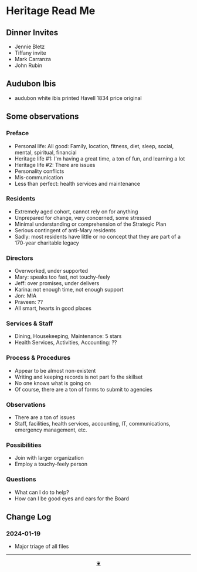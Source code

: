 # Heritage Read Me



## Dinner Invites

* Jennie Bletz
* Tiffany invite
* Mark Carranza
* John Rubin

## Audubon Ibis

* audubon white ibis printed Havell 1834 price original

## Some observations

### Preface

*   Personal life: All good: Family, location, fitness, diet, sleep, social, mental, spiritual, financial
*   Heritage life #1: I'm having a great time, a ton of fun, and learning a lot
*   Heritage life #2: There are issues
*   Personality conflicts
*   Mis-communication
*   Less than perfect: health services and maintenance

### Residents

*   Extremely aged cohort, cannot rely on for anything
*   Unprepared for change, very concerned, some stressed
*   Minimal understanding or comprehension of the Strategic Plan
*   Serious contingent of anti-Mary residents
*   Sadly: most residents have little or no concept that they are part of a 170-year charitable legacy

### Directors

*   Overworked, under supported
*   Mary: speaks too fast, not touchy-feely
*   Jeff: over promises, under delivers
*   Karina: not enough time, not enough support
*   Jon: MIA
*   Praveen: ??
*   All smart, hearts in good places

### Services & Staff

*   Dining, Housekeeping, Maintenance: 5 stars
*   Health Services, Activities, Accounting: ??

### Process & Procedures

*   Appear to be almost non-existent
*   Writing and keeping records is not part fo the skillset
*   No one knows what is going on
*   Of course, there are a ton of forms to submit to agencies

### Observations

*   There are a ton of issues
*   Staff, facilities, health services, accounting, IT, communications, emergency management, etc.

### Possibilities

*   Join with larger organization
*   Employ a touchy-feely person

### Questions

*   What can I do to help?
*   How can I be good eyes and ears for the Board


## Change Log

### 2024-01-19

* Major triage of all files

***

<center title="Hello! Click me to go up to the top" ><a class=aDingbat href=javascript:window.scrollTo(0,0);> ❦ </a></center>
